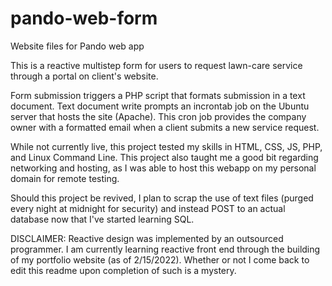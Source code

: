 # pando-web-form
Website files for Pando web app

This is a reactive multistep form for users to request lawn-care service through a portal on client's website.

Form submission triggers a PHP script that formats submission in a text document. Text document
write prompts an incrontab job on the Ubuntu server that hosts the site (Apache). This cron job provides 
the company owner with a formatted email when a client submits a new service request.

While not currently live, this project tested my skills in HTML, CSS, JS, PHP, and Linux Command Line.
This project also taught me a good bit regarding networking and hosting, as I was able to host this
webapp on my personal domain for remote testing.

Should this project be revived, I plan to scrap the use of text files (purged every night at midnight for security)
and instead POST to an actual database now that I've started learning SQL.

DISCLAIMER: Reactive design was implemented by an outsourced programmer. I am currently learning reactive front end through 
the building of my portfolio website (as of 2/15/2022). Whether or not I come back to edit this readme upon completion of 
such is a mystery.
